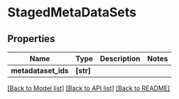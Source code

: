# StagedMetaDataSets


## Properties
Name | Type | Description | Notes
------------ | ------------- | ------------- | -------------
**metadataset_ids** | **[str]** |  | 

[[Back to Model list]](../README.md#documentation-for-models) [[Back to API list]](../README.md#documentation-for-api-endpoints) [[Back to README]](../README.md)


